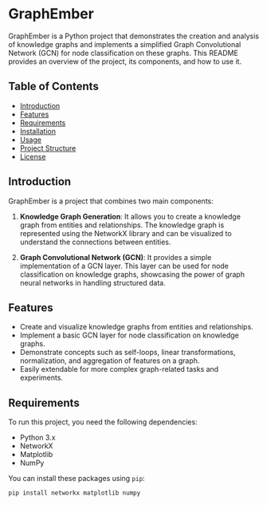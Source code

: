 # GraphEmber

GraphEmber is a Python project that demonstrates the creation and analysis of knowledge graphs and implements a simplified Graph Convolutional Network (GCN) for node classification on these graphs. This README provides an overview of the project, its components, and how to use it.

## Table of Contents
- [Introduction](#introduction)
- [Features](#features)
- [Requirements](#requirements)
- [Installation](#installation)
- [Usage](#usage)
- [Project Structure](#project-structure)
- [License](#license)

## Introduction

GraphEmber is a project that combines two main components:

1. **Knowledge Graph Generation**: It allows you to create a knowledge graph from entities and relationships. The knowledge graph is represented using the NetworkX library and can be visualized to understand the connections between entities.

2. **Graph Convolutional Network (GCN)**: It provides a simple implementation of a GCN layer. This layer can be used for node classification on knowledge graphs, showcasing the power of graph neural networks in handling structured data.

## Features

- Create and visualize knowledge graphs from entities and relationships.
- Implement a basic GCN layer for node classification on knowledge graphs.
- Demonstrate concepts such as self-loops, linear transformations, normalization, and aggregation of features on a graph.
- Easily extendable for more complex graph-related tasks and experiments.

## Requirements

To run this project, you need the following dependencies:

- Python 3.x
- NetworkX
- Matplotlib
- NumPy

You can install these packages using `pip`:

```bash
pip install networkx matplotlib numpy
